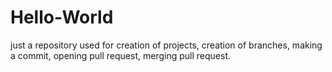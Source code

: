 # Hello-World
just a repository
used for creation of projects,
creation of branches,
making a commit,
opening pull request,
merging pull request.
